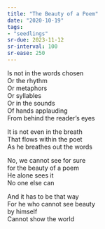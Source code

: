 ```yaml
---
title: "The Beauty of a Poem"
date: "2020-10-19"
tags:
- "seedlings"
sr-due: 2023-11-12
sr-interval: 100
sr-ease: 250
---
```


Is not in the words chosen  
Or the rhythm  
Or metaphors  
Or syllables  
Or in the sounds  
Of hands applauding  
From behind the reader’s eyes  

It is not even in the breath  
That flows within the poet  
As he breathes out the words  

No, we cannot see for sure  
for the beauty of a poem  
He alone sees it  
No one else can  

And it has to be that way  
For he who cannot see beauty  
by himself  
Cannot show the world  